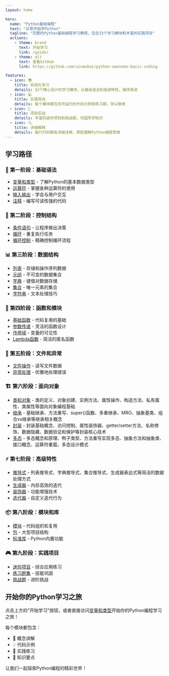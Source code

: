 ```yaml
---
layout: home

hero:
  name: "Python基础编程"
  text: "从零开始学Python"
  tagline: "完整的Python基础编程学习教程，包含32个学习模块和丰富的实践项目"
  actions:
    - theme: brand
      text: 开始学习
      link: /guide/
    - theme: alt
      text: 查看GitHub
      link: https://github.com/xiumubai/python-awesome-basic-coding

features:
  - icon: 📚
    title: 系统化学习
    details: 32个精心设计的学习模块，从基础语法到高级特性，循序渐进
  - icon: 💻
    title: 实践导向
    details: 每个模块都包含可运行的代码示例和练习题，学以致用
  - icon: 🎯
    title: 项目实战
    details: 丰富的迷你项目和挑战题，巩固所学知识
  - icon: 🔍
    title: 详细解释
    details: 每行代码都有详细注释，帮助理解Python编程思维
---
```


## 学习路径

### 🚀 第一阶段：基础语法
- [变量和类型](/guide/01-variables-and-types/) - 了解Python的基本数据类型
- [运算符](/guide/02-operators/) - 掌握各种运算符的使用
- [输入输出](/guide/03-input-output/) - 学会与用户交互
- [注释](/guide/04-comments/) - 编写可读性强的代码

### 🎯 第二阶段：控制结构
- [条件语句](/guide/05-conditions/) - 让程序做出决策
- [循环](/guide/06-loops/) - 重复执行任务
- [循环控制](/guide/07-loop-control/) - 精确控制循环流程

### 📊 第三阶段：数据结构
- [列表](/guide/08-lists/) - 存储和操作序列数据
- [元组](/guide/09-tuples/) - 不可变的数据集合
- [字典](/guide/10-dictionaries/) - 键值对数据存储
- [集合](/guide/11-sets/) - 唯一元素的集合
- [字符串](/guide/12-strings/) - 文本处理技巧

### 🔧 第四阶段：函数和模块
- [基础函数](/guide/13-basic-functions/) - 代码复用的基础
- [参数传递](/guide/14-parameters/) - 灵活的函数设计
- [作用域](/guide/15-scope/) - 变量的可见性
- [Lambda函数](/guide/16-lambda/) - 简洁的匿名函数

### 📁 第五阶段：文件和异常
- [文件操作](/guide/17-file-operations/) - 读写文件数据
- [异常处理](/guide/18-exception-handling/) - 优雅地处理错误

### 🏗️ 第六阶段：面向对象
- [类和对象](/guide/19-classes-objects/) - 类的定义、对象创建、实例方法、属性操作、构造方法、私有属性、类属性等面向对象编程基础
- [继承](/guide/20-inheritance/) - 基础继承、方法重写、super()函数、多重继承、MRO、抽象基类、组合vs继承等继承相关概念
- [封装](/guide/21-encapsulation/) - 封装基础概念、访问控制、属性装饰器、getter/setter方法、名称修饰、数据隐藏、数据验证和保护等封装核心技术
- [多态](/guide/22-polymorphism/) - 多态概念和原理、鸭子类型、方法重写实现多态、抽象方法和抽象类、接口概念、运算符重载、多态设计模式

### ⚡ 第七阶段：高级特性
- [推导式](/guide/23-comprehensions/) - 列表推导式、字典推导式、集合推导式、生成器表达式等简洁的数据处理方式
- [生成器](/guide/24-generators/) - 内存高效的迭代
- [装饰器](/guide/25-decorators/) - 功能增强技术
- [迭代器](/guide/26-iterators/) - 自定义迭代行为

### 📦 第八阶段：模块和库
- [模块](/guide/27-modules/) - 代码组织和复用
- [包](/guide/28-packages/) - 大型项目结构
- [标准库](/guide/29-standard-library/) - Python内置功能

### 🎮 第九阶段：实践项目
- [迷你项目](/guide/30-mini-projects/) - 综合应用练习
- [练习题集](/guide/31-exercises/) - 技能巩固
- [挑战题](/guide/32-challenges/) - 进阶挑战

## 开始你的Python学习之旅

点击上方的"开始学习"按钮，或者直接访问[变量和类型](/guide/01-variables-and-types/)开始你的Python编程学习之旅！

每个模块都包含：
- 📖 概念讲解
- 💡 代码示例
- 🔧 实践练习
- 🎯 知识要点

让我们一起探索Python编程的精彩世界！
